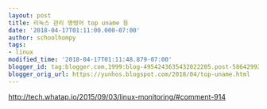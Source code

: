 ```yaml
---
layout: post
title: 리눅스 관리 명령어 top uname 등
date: '2018-04-17T01:11:00.000-07:00'
author: schoolhompy
tags:
- linux
modified_time: '2018-04-17T01:11:48.879-07:00'
blogger_id: tag:blogger.com,1999:blog-4954243635432022205.post-586429929335448420
blogger_orig_url: https://yunhos.blogspot.com/2018/04/top-uname.html
---
```


http://tech.whatap.io/2015/09/03/linux-monitoring/#comment-914